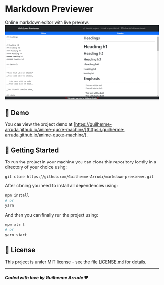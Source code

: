 # Markdown Previewer

Online markdown editor with live preview.
<img src="src/assets/web-version.png" alt="Web Version"/>

## 🤖 Demo

You can view the project demo at [https://guilherme-arruda.github.io/anime-quote-machine/](https://guilherme-arruda.github.io/anime-quote-machine/).

## 🚀 Getting Started

To run the project in your machine you can clone this repository locally in a directory of your choice using:

```
git clone https://github.com/Guilherme-Arruda/markdown-previewer.git
```

After cloning you need to install all dependencies using:

```bash
npm install
# or
yarn
```

And then you can finally run the project using:

```bash
npm start
# or
yarn start
```

## 📄 License

This project is under MIT license - see the file [LICENSE.md](https://github.com/Guilherme-Arruda/markdown-previewer/blob/master/LICENSE) for details.

---

##### Coded with love by Guilherme Arruda ♥️
